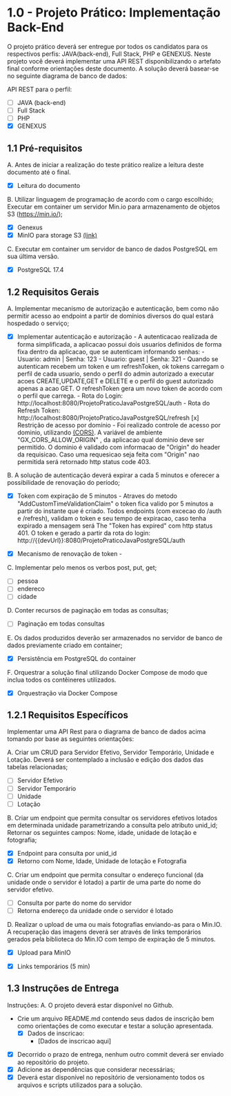 # 1.0 - Projeto Prático: Implementação Back-End

O projeto prático deverá ser entregue por todos os candidatos para os respectivos perfis: JAVA(back-end), Full Stack, PHP e GENEXUS. Neste projeto você deverá implementar uma API REST disponibilizando o artefato final conforme orientações deste documento. A solução deverá basear-se no seguinte diagrama de banco de dados:

API REST para o perfil:
- [ ] JAVA (back-end)
- [ ] Full Stack
- [ ] PHP
- [x] GENEXUS

## 1.1 Pré-requisitos

A. Antes de iniciar a realização do teste prático realize a leitura deste documento até o final.
   - [x] Leitura do documento

B. Utilizar linguagem de programação de acordo com o cargo escolhido; Executar em container um servidor Min.io para armazenamento de objetos S3 (https://min.io/);
   - [x] Genexus 
   - [x] MinIO para storage S3 [(link)](https://min.io/)

C. Executar em container um servidor de banco de dados PostgreSQL em sua última versão.
   - [x] PostgreSQL 17.4

## 1.2 Requisitos Gerais

A. Implementar mecanismo de autorização e autenticação, bem como não permitir acesso ao endpoint a partir de domínios diversos do qual estará hospedado o serviço;
   - [x] Implementar autenticação e autorização
         - A autenticacao realizada de forma simplificada, a aplicacao possui dois usuarios definidos de forma fixa dentro da aplicacao, que se autenticam informando senhas:
            - Usuario: admin | Senha: 123
            - Usuario: guest | Senha: 321
         - Quando se autenticam recebem um token e um refreshToken, ok tokens carregam o perfil de cada usuario,
         sendo o perfil do admin autorizado a executar acoes CREATE,UPDATE,GET e DELETE e 
         o perfil do guest autorizado apenas a acao GET. O refreshToken gera um novo token de acordo com o perfil que carrega. 
         - Rota do Login: http://localhost:8080/ProjetoPraticoJavaPostgreSQL/auth
         - Rota do Refresh Token: http://localhost:8080/ProjetoPraticoJavaPostgreSQL/refresh
    [x] Restrição de acesso por domínio
         - Foi realizado controle de acesso por dominio, utilizando [(CORS)](https://developer.mozilla.org/pt-BR/docs/Web/HTTP/Guides/CORS). A variável de ambiente "GX_CORS_ALLOW_ORIGIN" , da aplicacao qual dominio deve ser permitido. O dominio é validado com informacao de "Origin" do header da requisicao. Caso uma requesicao seja feita com "Origin" nao permitida será retornado http status code 403.

B. A solução de autenticação deverá expirar a cada 5 minutos e oferecer a possibilidade de renovação do período;
- [x] Token com expiração de 5 minutos
      - Atraves do metodo "AddCustomTimeValidationClaim" o token fica valido por 5 minutos a partir do instante que é criado. Todos endpoints (com excecao do /auth e /refresh), validam o token e seu tempo de expiracao, caso tenha expirado a mensagem será The "Token has expired" com http status 401. O token e gerado a partir da rota do login: http://{{devUrl}}:8080/ProjetoPraticoJavaPostgreSQL/auth

- [x] Mecanismo de renovação de token
      - 

C. Implementar pelo menos os verbos post, put, get;
   - [ ] pessoa
   - [ ] endereco
   - [ ] cidade

D. Conter recursos de paginação em todas as consultas;
   - [ ] Paginação em todas consultas

E. Os dados produzidos deverão ser armazenados no servidor de banco de dados previamente criado em container;
   - [x] Persistência em PostgreSQL do container

F. Orquestrar a solução final utilizando Docker Compose de modo que inclua todos os contêineres utilizados.
   - [x] Orquestração via Docker Compose

## 1.2.1 Requisitos Específicos

Implementar uma API Rest para o diagrama de banco de dados acima tomando por base as seguintes orientações:

A. Criar um CRUD para Servidor Efetivo, Servidor Temporário, Unidade e Lotação. Deverá ser contemplado a inclusão e edição dos dados das tabelas relacionadas;
- [ ] Servidor Efetivo
- [ ] Servidor Temporário
- [ ] Unidade
- [ ] Lotação

B. Criar um endpoint que permita consultar os servidores efetivos lotados em determinada unidade parametrizando a consulta pelo atributo unid_id; Retornar os seguintes campos: Nome, idade, unidade de lotação e fotografia;
- [x] Endpoint para consulta por unid_id
- [x] Retorno com Nome, Idade, Unidade de lotação e  Fotografia

C. Criar um endpoint que permita consultar o endereço funcional (da unidade onde o servidor é lotado) a partir de uma parte do nome do servidor efetivo. 
- [ ] Consulta por parte do nome do servidor
- [ ] Retorna endereço da unidade onde o servidor é lotado

D. Realizar o upload de uma ou mais fotografias enviando-as para o Min.IO. A recuperação das imagens deverá ser através de links temporários gerados pela biblioteca do Min.IO com tempo de expiração de 5 minutos.
- [x] Upload para MinIO
- [x] Links temporários (5 min)


## 1.3 Instruções de Entrega
Instruções:
A. O projeto deverá estar disponível no Github. 
 - Crie um arquivo README.md contendo seus dados de inscrição bem como orientações de como executar e testar a solução apresentada.
      - [x] Dados de inscricao: 
         - [Dados de inscricao aqui]
 - [x] Decorrido o prazo de entrega, nenhum outro commit deverá ser enviado ao repositório do projeto.
 - [x] Adicione as dependências que considerar necessárias;
 - [x] Deverá estar disponível no repositório de versionamento todos os arquivos e scripts utilizados para a solução.
